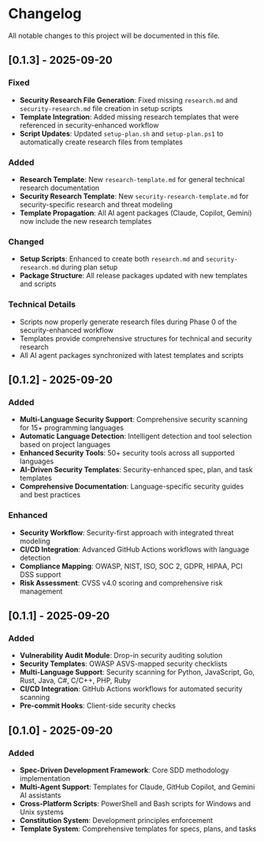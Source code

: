 # Changelog

All notable changes to this project will be documented in this file.

## [0.1.3] - 2025-09-20

### Fixed
- **Security Research File Generation**: Fixed missing `research.md` and `security-research.md` file creation in setup scripts
- **Template Integration**: Added missing research templates that were referenced in security-enhanced workflow
- **Script Updates**: Updated `setup-plan.sh` and `setup-plan.ps1` to automatically create research files from templates

### Added
- **Research Template**: New `research-template.md` for general technical research documentation
- **Security Research Template**: New `security-research-template.md` for security-specific research and threat modeling
- **Template Propagation**: All AI agent packages (Claude, Copilot, Gemini) now include the new research templates

### Changed
- **Setup Scripts**: Enhanced to create both `research.md` and `security-research.md` during plan setup
- **Package Structure**: All release packages updated with new templates and scripts

### Technical Details
- Scripts now properly generate research files during Phase 0 of the security-enhanced workflow
- Templates provide comprehensive structures for technical and security research
- All AI agent packages synchronized with latest templates and scripts

## [0.1.2] - 2025-09-20

### Added
- **Multi-Language Security Support**: Comprehensive security scanning for 15+ programming languages
- **Automatic Language Detection**: Intelligent detection and tool selection based on project languages
- **Enhanced Security Tools**: 50+ security tools across all supported languages
- **AI-Driven Security Templates**: Security-enhanced spec, plan, and task templates
- **Comprehensive Documentation**: Language-specific security guides and best practices

### Enhanced
- **Security Workflow**: Security-first approach with integrated threat modeling
- **CI/CD Integration**: Advanced GitHub Actions workflows with language detection
- **Compliance Mapping**: OWASP, NIST, ISO, SOC 2, GDPR, HIPAA, PCI DSS support
- **Risk Assessment**: CVSS v4.0 scoring and comprehensive risk management

## [0.1.1] - 2025-09-20

### Added
- **Vulnerability Audit Module**: Drop-in security auditing solution
- **Security Templates**: OWASP ASVS-mapped security checklists
- **Multi-Language Support**: Security scanning for Python, JavaScript, Go, Rust, Java, C#, C/C++, PHP, Ruby
- **CI/CD Integration**: GitHub Actions workflows for automated security scanning
- **Pre-commit Hooks**: Client-side security checks

## [0.1.0] - 2025-09-20

### Added
- **Spec-Driven Development Framework**: Core SDD methodology implementation
- **Multi-Agent Support**: Templates for Claude, GitHub Copilot, and Gemini AI assistants
- **Cross-Platform Scripts**: PowerShell and Bash scripts for Windows and Unix systems
- **Constitution System**: Development principles enforcement
- **Template System**: Comprehensive templates for specs, plans, and tasks